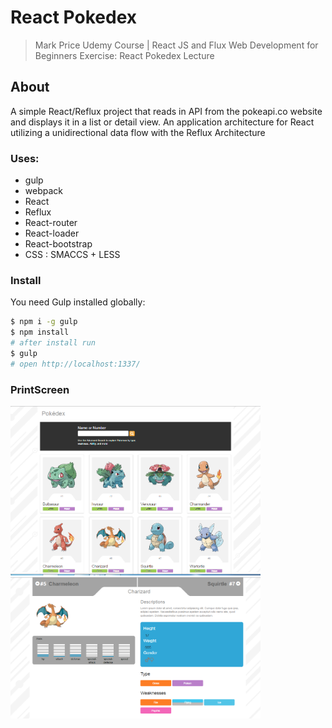 # React Pokedex

>Mark Price Udemy Course | React JS and Flux Web Development for Beginners Exercise:
>React Pokedex Lecture  

## About
A simple React/Reflux project that reads in API from the pokeapi.co website and displays it in a list or detail view. 
An application architecture for React utilizing a unidirectional data flow with the Reflux Architecture

### Uses:
  - gulp
  - webpack
  - React
  - Reflux
  - React-router
  - React-loader
  - React-bootstrap
  - CSS : SMACCS + LESS
 
### Install
  You need Gulp installed globally:
```sh
$ npm i -g gulp
$ npm install
# after install run
$ gulp
# open http://localhost:1337/
```

### PrintScreen

<img src="https://github.com/DenGZR/pokemonApp-with-reflux/blob/new_branch_stote/readme_img/home-page.png" width=400 />  
 

<img src="https://github.com/DenGZR/pokemonApp-with-reflux/blob/new_branch_stote/readme_img/details-page.png" width=400 />

   